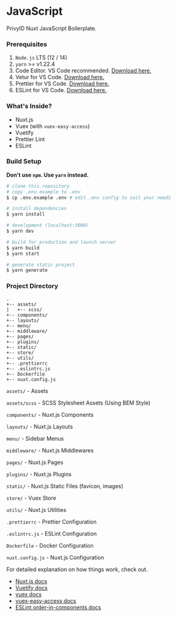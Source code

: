 # JavaScript

PrivyID Nuxt JavaScript Boilerplate.

### Prerequisites

1. `Node.js` LTS (12 / 14)
2. `yarn` >= v1.22.4
3. Code Editor. VS Code recommended. [Download here.](https://code.visualstudio.com/)
4. Vetur for VS Code. [Download here.](https://marketplace.visualstudio.com/items?itemName=octref.vetur)
5. Prettier for VS Code. [Download here.](https://marketplace.visualstudio.com/items?itemName=esbenp.prettier-vscode)
6. ESLint for VS Code. [Download here.]()

### What's Inside?

- Nuxt.js
- Vuex (with `vuex-easy-access`)
- Vuetify
- Prettier Lint
- ESLint

### Build Setup

**Don't use `npm`. Use `yarn` instead.**

```bash
# clone this repository
# copy .env.example to .env
$ cp .env.example .env # edit .env config to suit your needs

# install dependencies
$ yarn install

# development (localhost:3000)
$ yarn dev

# build for production and launch server
$ yarn build
$ yarn start

# generate static project
$ yarn generate
```

### Project Directory

```
.
+-- assets/
|   +-- scss/
+-- components/
+-- layouts/
+-- menu/
+-- middleware/
+-- pages/
+-- plugins/
+-- static/
+-- store/
+-- utils/
+-- .prettierrc
+-- .eslintrc.js
+-- Dockerfile
+-- nuxt.config.js
```

`assets/` - Assets

`assets/scss` - SCSS Stylesheet Assets (Using BEM Style)

`components/` - Nuxt.js Components

`layouts/` - Nuxt.js Layouts

`menu/` - Sidebar Menus

`middleware/` - Nuxt.js Middlewares

`pages/` - Nuxt.js Pages

`plugins/` - Nuxt.js Plugins

`static/` - Nuxt.js Static Files (favicon, images)

`store/` - Vuex Store

`utils/` - Nuxt.js Utilities

`.prettierrc` - Prettier Configuration

`.eslintrc.js` - ESLint Configuration

`Dockerfile` - Docker Configuration

`nuxt.config.js` - Nuxt.js Configuration

For detailed explanation on how things work, check out.

- [Nuxt.js docs](https://nuxtjs.org)
- [Vuetify docs](https://vuetifyjs.com/)
- [vuex docs](https://vuex.vuejs.org/guide)
- [vuex-easy-access docs](https://mesqueeb.github.io/vuex-easy-access)
- [ESLint order-in-components docs](https://github.com/vuejs/eslint-plugin-vue/blob/master/docs/rules/order-in-components.md)
